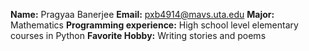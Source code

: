 **Name:** Pragyaa Banerjee
**Email:** pxb4914@mavs.uta.edu
**Major:** Mathematics
**Programming experience:** High school level elementary courses in Python
**Favorite Hobby:** Writing stories and poems
